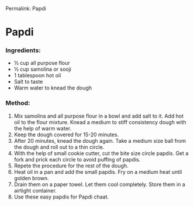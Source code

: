 Permalink: Papdi
# Papdi

### Ingredients:
* ½ cup all purpose flour
* ½ cup samolina or sooji
* 1 tablespoon hot oil
* Salt to taste
* Warm water to knead the dough

### Method:
1. Mix samolina and all purpose flour in a bowl and add salt to it. Add hot oil to the flour mixture. Knead a medium to stiff consistency dough with the help of warm water. 
2. Keep the dough covered for 15-20 minutes. 
3. After 20 minutes, knead the dough again. Take a medium size ball from the dough and roll out to a thin circle.
4. With the help of small cookie cutter, cut the bite size circle papdis. Get a fork and prick each circle to avoid puffing of papdis. 
5. Repete the procedure for the rest of the dough. 
6. Heat oil in a pan and add the small papdis. Fry on a medium heat until golden brown. 
7. Drain them on a paper towel. Let them cool completely. Store them in a airtight container.  
8. Use these easy papdis for Papdi chaat. 